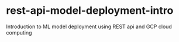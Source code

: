 # rest-api-model-deployment-intro
Introduction to ML model deployment using REST api and GCP cloud computing
